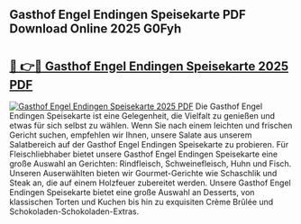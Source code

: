 ## Gasthof Engel Endingen Speisekarte PDF Download Online 2025 G0Fyh

# <h2><a href="http://gcc5zsj.nevu.top/?p=Gasthof+Engel+Endingen+Speisekarte">🔗 👉🔴 Gasthof Engel Endingen Speisekarte 2025 PDF</a></h2>

[![Gasthof Engel Endingen Speisekarte 2025 PDF](https://i.imgur.com/dBaPXMq.png)](http://gcc5zsj.nevu.top/?p=Gasthof+Engel+Endingen+Speisekarte)
Die Gasthof Engel Endingen Speisekarte ist eine Gelegenheit, die Vielfalt zu genießen und etwas für sich selbst zu wählen. Wenn Sie nach einem leichten und frischen Gericht suchen, empfehlen wir Ihnen, unsere Salate aus unserem Salatbereich auf der Gasthof Engel Endingen Speisekarte zu probieren. Für Fleischliebhaber bietet unsere Gasthof Engel Endingen Speisekarte eine große Auswahl an Gerichten: Rindfleisch, Schweinefleisch, Huhn und Fisch. Unseren Auserwählten bieten wir Gourmet-Gerichte wie Schaschlik und Steak an, die auf einem Holzfeuer zubereitet werden. Unsere Gasthof Engel Endingen Speisekarte bietet eine große Auswahl an Desserts, von klassischen Torten und Kuchen bis hin zu exquisiten Crème Brûlée und Schokoladen-Schokoladen-Extras.
